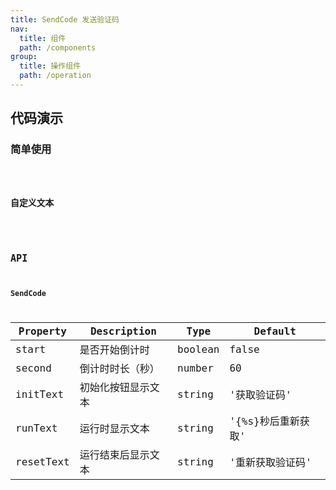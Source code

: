 ```yaml
---
title: SendCode 发送验证码
nav:
  title: 组件
  path: /components
group:
  title: 操作组件
  path: /operation
---
```


## 代码演示

### 简单使用

<code src="./demo/simple.tsx" />

### 自定义文本

<code src="./demo/customize.tsx" />

## API

### SendCode

| Property  | Description        | Type    | Default            |
| --------- | ------------------ | ------- | ------------------ |
| start     | 是否开始倒计时     | boolean | false              |
| second    | 倒计时时长（秒）   | number  | 60                 |
| initText  | 初始化按钮显示文本 | string  | '获取验证码'       |
| runText   | 运行时显示文本     | string  | '{%s}秒后重新获取' |
| resetText | 运行结束后显示文本 | string  | '重新获取验证码'   |
